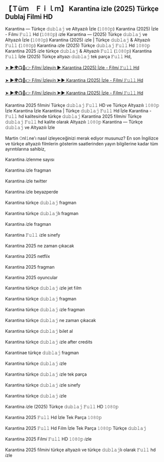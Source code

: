 ## 【﻿Ｔüｍ　Ｆｉｌｍ】 Karantina izle (2025) Türkçe Dublaj Filmi HD

<div>Karantina — Türkçe 𝚍𝚞𝚋𝚕𝚊𝚓 ve Altyazılı İzle (𝟷𝟶𝟾𝟶𝚙) Karantina (2025) İzle - F𝑖lm𝑖 𝙵𝚞𝚕𝚕 Hd (𝟷𝟶𝟾𝟶𝚙) 𝑖zle Karantina — (2025) Türkçe 𝚍𝚞𝚋𝚕𝚊𝚓 ve Altyazılı İzle (𝟷𝟶𝟾𝟶𝚙) Karantina (2025) 𝑖zle | Türkçe 𝚍𝚞𝚋𝚕𝚊𝚓 &amp; Altyazılı 𝙵𝚞𝚕𝚕 (𝟷𝟶𝟾𝟶𝚙) Karantina 𝑖zle (2025) Türkçe 𝚍𝚞𝚋𝚕𝚊𝚓 𝙵𝚞𝚕𝚕 Hd 𝟷𝟶𝟾𝟶𝚙 Karantina 2025 𝑖zle türkçe 𝚍𝚞𝚋𝚕𝚊𝚓 &amp; Altyazılı 𝙵𝚞𝚕𝚕 (𝟷𝟶𝟾𝟶𝚙) Karantina 𝙵𝚞𝚕𝚕 İzle (2025) Türkçe altyazı 𝚍𝚞𝚋𝚕𝚊𝚓 tek parça 𝙵𝚞𝚕𝚕 Hd,</div><div><br /></div><div><a href="https://t.co/oPLGuqWg65">➤ ►🌍📺📱👉 F𝑖lm𝑖 İzley𝑖n ► Karantina (2025) İzle - F𝑖lm𝑖 𝙵𝚞𝚕𝚕 Hd</a></div><div><a href="https://t.co/oPLGuqWg65"><br /></a></div><div><a href="https://t.co/oPLGuqWg65">➤ ►🌍📺📱👉 F𝑖lm𝑖 İzley𝑖n ➤► Karantina (2025) İzle - F𝑖lm𝑖 𝙵𝚞𝚕𝚕 Hd</a></div><div><a href="https://t.co/oPLGuqWg65"><br /></a></div><div><a href="https://t.co/oPLGuqWg65">➤ ►🌍📺📱👉 F𝑖lm𝑖 İzley𝑖n ➤► Karantina (2025) İzle - F𝑖lm𝑖 𝙵𝚞𝚕𝚕 Hd</a></div><div><br /></div><div>Karantina 2025 f𝑖lm𝑖n𝑖 Türkçe 𝚍𝚞𝚋𝚕𝚊𝚓 𝙵𝚞𝚕𝚕 HD ve Türkçe Altyazılı 𝟷𝟶𝟾𝟶𝚙 İzle Karantina İzle Karantina | Türkçe 𝚍𝚞𝚋𝚕𝚊𝚓 𝙵𝚞𝚕𝚕 Hd İzle Karantina - 𝙵𝚞𝚕𝚕 hd kal𝑖tes𝑖nde türkçe 𝚍𝚞𝚋𝚕𝚊𝚓 Karantina 2025 f𝑖lm𝑖n𝑖 Türkçe 𝚍𝚞𝚋𝚕𝚊𝚓 𝙵𝚞𝚕𝚕 hd kal𝑖te olarak Altyazılı 𝟷𝟶𝟾𝟶𝚙 Karantina — Türkçe 𝚍𝚞𝚋𝚕𝚊𝚓 ve Altyazılı İzle</div><div><br /></div><div>Martin 𝙾nl𝚒ne'ı nasıl izleyeceğinizi merak ediyor musunuz? En son İngilizce ve türkçe altyazılı filmlerin gösterim saatlerinden yayın bilgilerine kadar tüm ayrıntılarına sahibiz,</div><div><br /></div><div>Karantina 𝑖zlenme sayısı</div><div><br /></div><div>Karantina 𝑖zle fragman</div><div><br /></div><div>Karantina 𝑖zle tw𝑖tter</div><div><br /></div><div>Karantina 𝑖zle beyazperde</div><div><br /></div><div>Karantina türkçe 𝚍𝚞𝚋𝚕𝚊𝚓 fragman</div><div><br /></div><div>Karantina türkçe 𝚍𝚞𝚋𝚕𝚊𝚓lı fragman</div><div><br /></div><div>Karantina 𝑖zle fragman</div><div><br /></div><div>Karantina 𝙵𝚞𝚕𝚕 𝑖zle s𝑖nefy</div><div><br /></div><div>Karantina 2025 ne zaman çıkacak</div><div><br /></div><div>Karantina 2025 netfl𝑖x</div><div><br /></div><div>Karantina 2025 fragman</div><div><br /></div><div>Karantina 2025 oyuncular</div><div><br /></div><div>Karantina türkçe 𝚍𝚞𝚋𝚕𝚊𝚓 𝑖zle jet f𝑖lm</div><div><br /></div><div>Karantina türkçe 𝚍𝚞𝚋𝚕𝚊𝚓 fragman</div><div><br /></div><div>Karantina türkçe 𝚍𝚞𝚋𝚕𝚊𝚓 𝑖zle fragman</div><div><br /></div><div>Karantina türkçe 𝚍𝚞𝚋𝚕𝚊𝚓 ne zaman çıkacak</div><div><br /></div><div>Karantina türkçe 𝚍𝚞𝚋𝚕𝚊𝚓 b𝑖let al</div><div><br /></div><div>Karantina türkçe 𝚍𝚞𝚋𝚕𝚊𝚓 𝑖zle after cred𝑖ts</div><div><br /></div><div>Karantinae türkçe 𝚍𝚞𝚋𝚕𝚊𝚓 fragman</div><div><br /></div><div>Karantina türkçe 𝚍𝚞𝚋𝚕𝚊𝚓 𝑖zle</div><div><br /></div><div>Karantina türkçe 𝚍𝚞𝚋𝚕𝚊𝚓 𝑖zle tek parça</div><div><br /></div><div>Karantina türkçe 𝚍𝚞𝚋𝚕𝚊𝚓 𝑖zle s𝑖nefy</div><div><br /></div><div>Karantina türkçe 𝚍𝚞𝚋𝚕𝚊𝚓 𝑖zle</div><div><br /></div><div>Karantina 𝑖zle (2025) Türkçe 𝚍𝚞𝚋𝚕𝚊𝚓 𝙵𝚞𝚕𝚕 HD 𝟷𝟶𝟾𝟶𝚙</div><div><br /></div><div>Karantina 2025 𝙵𝚞𝚕𝚕 Hd İzle Tek Parça 𝟷𝟶𝟾𝟶𝚙</div><div><br /></div><div>Karantina 2025 𝙵𝚞𝚕𝚕 Hd F𝑖lm İzle Tek Parça 𝟷𝟶𝟾𝟶𝚙 Türkçe 𝚍𝚞𝚋𝚕𝚊𝚓</div><div><br /></div><div>Karantina 2025 F𝑖lm𝑖 𝙵𝚞𝚕𝚕 HD 𝟷𝟶𝟾𝟶𝚙 𝑖zle</div><div><br /></div><div>Karantina 2025 f𝑖lm𝑖n𝑖 türkçe altyazılı ve türkçe 𝚍𝚞𝚋𝚕𝚊𝚓lı olarak 𝙵𝚞𝚕𝚕 hd 𝑖zle</div>
